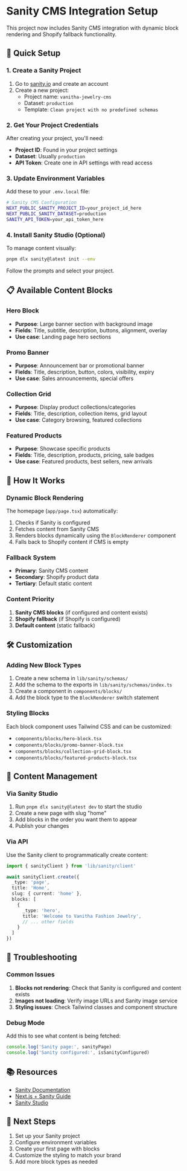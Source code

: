 # Sanity CMS Integration Setup

This project now includes Sanity CMS integration with dynamic block rendering and Shopify fallback functionality.

## 🚀 Quick Setup

### 1. Create a Sanity Project

1. Go to [sanity.io](https://sanity.io) and create an account
2. Create a new project:
   - Project name: `vanitha-jewelry-cms`
   - Dataset: `production`
   - Template: `Clean project with no predefined schemas`

### 2. Get Your Project Credentials

After creating your project, you'll need:
- **Project ID**: Found in your project settings
- **Dataset**: Usually `production`
- **API Token**: Create one in API settings with read access

### 3. Update Environment Variables

Add these to your `.env.local` file:

```bash
# Sanity CMS Configuration
NEXT_PUBLIC_SANITY_PROJECT_ID=your_project_id_here
NEXT_PUBLIC_SANITY_DATASET=production
SANITY_API_TOKEN=your_api_token_here
```

### 4. Install Sanity Studio (Optional)

To manage content visually:

```bash
pnpm dlx sanity@latest init --env
```

Follow the prompts and select your project.

## 📋 Available Content Blocks

### Hero Block
- **Purpose**: Large banner section with background image
- **Fields**: Title, subtitle, description, buttons, alignment, overlay
- **Use case**: Landing page hero sections

### Promo Banner
- **Purpose**: Announcement bar or promotional banner
- **Fields**: Title, description, button, colors, visibility, expiry
- **Use case**: Sales announcements, special offers

### Collection Grid
- **Purpose**: Display product collections/categories
- **Fields**: Title, description, collection items, grid layout
- **Use case**: Category browsing, featured collections

### Featured Products
- **Purpose**: Showcase specific products
- **Fields**: Title, description, products, pricing, sale badges
- **Use case**: Featured products, best sellers, new arrivals

## 🔄 How It Works

### Dynamic Block Rendering
The homepage (`app/page.tsx`) automatically:
1. Checks if Sanity is configured
2. Fetches content from Sanity CMS
3. Renders blocks dynamically using the `BlockRenderer` component
4. Falls back to Shopify content if CMS is empty

### Fallback System
- **Primary**: Sanity CMS content
- **Secondary**: Shopify product data
- **Tertiary**: Default static content

### Content Priority
1. **Sanity CMS blocks** (if configured and content exists)
2. **Shopify fallback** (if Shopify is configured)
3. **Default content** (static fallback)

## 🛠️ Customization

### Adding New Block Types
1. Create a new schema in `lib/sanity/schemas/`
2. Add the schema to the exports in `lib/sanity/schemas/index.ts`
3. Create a component in `components/blocks/`
4. Add the block type to the `BlockRenderer` switch statement

### Styling Blocks
Each block component uses Tailwind CSS and can be customized:
- `components/blocks/hero-block.tsx`
- `components/blocks/promo-banner-block.tsx`
- `components/blocks/collection-grid-block.tsx`
- `components/blocks/featured-products-block.tsx`

## 📱 Content Management

### Via Sanity Studio
1. Run `pnpm dlx sanity@latest dev` to start the studio
2. Create a new page with slug "home"
3. Add blocks in the order you want them to appear
4. Publish your changes

### Via API
Use the Sanity client to programmatically create content:

```typescript
import { sanityClient } from 'lib/sanity/client'

await sanityClient.create({
  _type: 'page',
  title: 'Home',
  slug: { current: 'home' },
  blocks: [
    {
      _type: 'hero',
      title: 'Welcome to Vanitha Fashion Jewelry',
      // ... other fields
    }
  ]
})
```

## 🔧 Troubleshooting

### Common Issues

1. **Blocks not rendering**: Check that Sanity is configured and content exists
2. **Images not loading**: Verify image URLs and Sanity image service
3. **Styling issues**: Check Tailwind classes and component structure

### Debug Mode
Add this to see what content is being fetched:

```typescript
console.log('Sanity page:', sanityPage)
console.log('Sanity configured:', isSanityConfigured)
```

## 📚 Resources

- [Sanity Documentation](https://www.sanity.io/docs)
- [Next.js + Sanity Guide](https://www.sanity.io/guides/nextjs-app-router-live-preview)
- [Sanity Studio](https://www.sanity.io/studio)

## 🎯 Next Steps

1. Set up your Sanity project
2. Configure environment variables
3. Create your first page with blocks
4. Customize the styling to match your brand
5. Add more block types as needed
